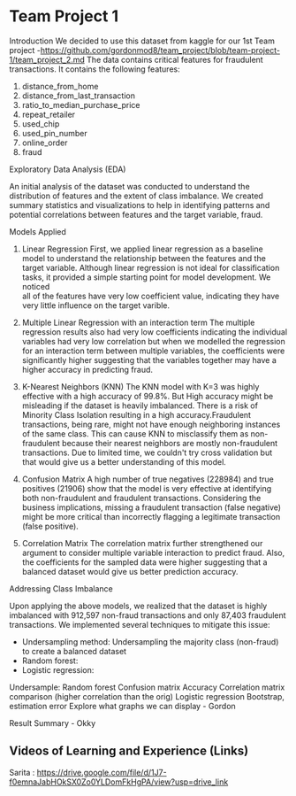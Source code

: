 # Team Project 1

Introduction
We decided to use this dataset from kaggle for our 1st Team project -https://github.com/gordonmod8/team_project/blob/team-project-1/team_project_2.md
The data contains critical features for fraudulent transactions. It contains the following features:

1. distance_from_home
2. distance_from_last_transaction
3. ratio_to_median_purchase_price
4. repeat_retailer
5. used_chip
6. used_pin_number
7. online_order
8. fraud

Exploratory Data Analysis (EDA)

An initial analysis of the dataset was conducted to understand the distribution of features and the extent of class imbalance. We created summary statistics and visualizations to help in identifying patterns and potential correlations between features and the target variable, fraud.

Models Applied

1. Linear Regression
   First, we applied linear regression as a baseline model to understand the relationship between the features and the target variable.
   Although linear regression is not ideal for classification tasks, it provided a simple starting point for model development. We noticed   
   all of the features have very low coefficient value, indicating they have very little influence on the target varible.

2. Multiple Linear Regression with an interaction term
The multiple regression results also had very low coefficients indicating the individual variables had very low correlation but when we modelled the regression for an interaction term between multiple variables, 
the coefficients were significantly higher suggesting that the variables together may have a higher accuracy in predicting fraud.

4. K-Nearest Neighbors (KNN)
The KNN model with K=3 was highly effective with a high accuracy of 99.8%. But High accuracy might be misleading if the dataset is heavily imbalanced.
There is a risk of Minority Class Isolation resulting in a high accuracy.Fraudulent transactions, being rare, might not have enough neighboring instances of the same class. 
This can cause KNN to misclassify them as non-fraudulent because their nearest neighbors are mostly non-fraudulent transactions. Due to limited time, we couldn't try cross validation but that would give us a better understanding of this model.

6. Confusion Matrix
A high number of true negatives (228984) and true positives (21906) show that the model is very effective at identifying both non-fraudulent and fraudulent transactions.
Considering the business implications, missing a fraudulent transaction (false negative) might be more critical than incorrectly flagging a legitimate transaction (false positive).

8. Correlation Matrix
The correlation matrix further strengthened our argument to consider multiple variable interaction to predict fraud.
Also, the coefficients for the sampled data were higher suggesting that a balanced dataset would give us better prediction accuracy.

Addressing Class Imbalance

Upon applying the above models, we realized that the dataset is highly imbalanced with 912,597 non-fraud transactions and only 87,403 fraudulent transactions. We implemented several techniques to mitigate this issue:

- Undersampling method: Undersampling the majority class (non-fraud) to create a balanced dataset
- Random forest:
- Logistic regression:


Undersample:
Random forest
Confusion matrix
Accuracy
Correlation matrix comparison (higher correlation than the orig)
Logistic regression
Bootstrap, estimation error
Explore what graphs we can display                 - Gordon


Result Summary    - Okky

Videos of Learning and Experience (Links)
-------------------------------------------------------------------------------------------------------------------------------------------------------------------------------------------------------------

Sarita : https://drive.google.com/file/d/1J7-f0emnaJabHOkSX0Zo0YLDomFkHgPA/view?usp=drive_link
